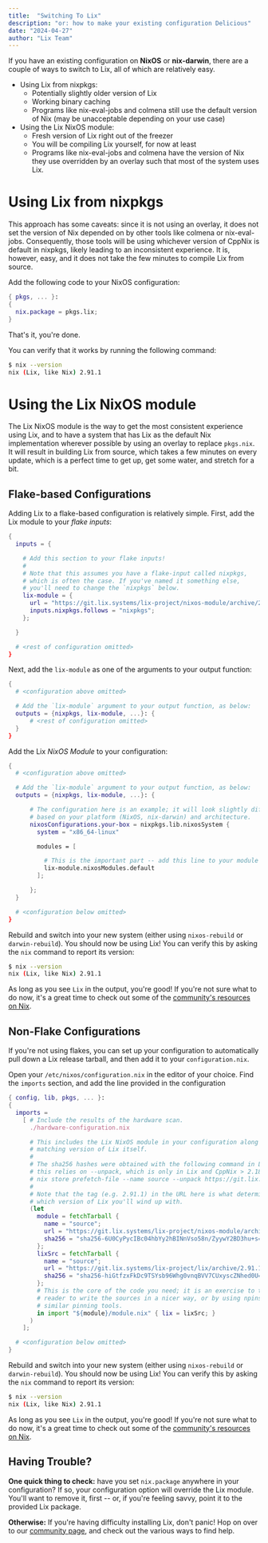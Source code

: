 ```yaml
---
title:  "Switching To Lix"
description: "or: how to make your existing configuration Delicious"
date: "2024-04-27"
author: "Lix Team"
---
```


<!--
HI!!!
The file add-to-config.md is generated by update_version.py by
substituting values into add-to-config.md.in.

Please don't edit add-to-config.md directly!
-->

If you have an existing configuration on **NixOS** or **nix-darwin**, there are
a couple of ways to switch to Lix, all of which are relatively easy.

- Using Lix from nixpkgs:
  - Potentially slightly older version of Lix
  - Working binary caching
  - Programs like nix-eval-jobs and colmena still use the default version of
    Nix (may be unacceptable depending on your use case)
- Using the Lix NixOS module:
  - Fresh version of Lix right out of the freezer
  - You will be compiling Lix yourself, for now at least
  - Programs like nix-eval-jobs and colmena have the version of Nix they use
    overridden by an overlay such that most of the system uses Lix.

# Using Lix from nixpkgs

This approach has some caveats: since it is not using an overlay, it does not
set the version of Nix depended on by other tools like colmena or
nix-eval-jobs. Consequently, those tools will be using whichever version of
CppNix is default in nixpkgs, likely leading to an inconsistent experience. It
is, however, easy, and it does not take the few minutes to compile Lix from
source.

Add the following code to your NixOS configuration:

```nix
{ pkgs, ... }:
{
  nix.package = pkgs.lix;
}
```

That's it, you're done.

You can verify that it works by running the following command:

```sh
$ nix --version
nix (Lix, like Nix) 2.91.1
```

# Using the Lix NixOS module

The Lix NixOS module is the way to get the most consistent experience using
Lix, and to have a system that has Lix as the default Nix implementation
wherever possible by using an overlay to replace `pkgs.nix`. It will result in
building Lix from source, which takes a few minutes on every update, which is a
perfect time to get up, get some water, and stretch for a bit.

## Flake-based Configurations

Adding Lix to a flake-based configuration is relatively simple. First, add the Lix module to your _flake inputs_:

```nix
{
  inputs = {

    # Add this section to your flake inputs!
    #
    # Note that this assumes you have a flake-input called nixpkgs,
    # which is often the case. If you've named it something else,
    # you'll need to change the `nixpkgs` below.
    lix-module = {
      url = "https://git.lix.systems/lix-project/nixos-module/archive/2.91.1-1.tar.gz";
      inputs.nixpkgs.follows = "nixpkgs";
    };

  }

  # <rest of configuration omitted>
}
```

Next, add the `lix-module` as one of the arguments to your output function:

```nix
{
  # <configuration above omitted>

  # Add the `lix-module` argument to your output function, as below:
  outputs = {nixpkgs, lix-module, ...}: {
      # <rest of configuration omitted>
  }
}
```

Add the Lix _NixOS Module_ to your configuration:

```nix
{
  # <configuration above omitted>

  # Add the `lix-module` argument to your output function, as below:
  outputs = {nixpkgs, lix-module, ...}: {

      # The configuration here is an example; it will look slightly different
      # based on your platform (NixOS, nix-darwin) and architecture.
      nixosConfigurations.your-box = nixpkgs.lib.nixosSystem {
        system = "x86_64-linux"

        modules = [

          # This is the important part -- add this line to your module list!
          lix-module.nixosModules.default
        ];

      };
  }

  # <configuration below omitted>
}
```

<!--
FIXME: the binary cache doesn't do much good given that everyone is running a
different nixpkgs than Lix is actually cached with during the release process.
We need a hydra to be able to fix that.

Finally, if you'd prefer not to build Lix yourself, you can add our binary cache.
Add the following to any NixOS module in your configuration (e.g. `configuration.nix`):

```nix
{
  nix.settings.substituters = [
    "https://cache.lix.systems"
  ];

  nix.settings.trusted-public-keys = [
    "cache.lix.systems:aBnZUw8zA7H35Cz2RyKFVs3H4PlGTLawyY5KRbvJR8o="
  ];
}
```

-->

Rebuild and switch into your new system (either using `nixos-rebuild` or `darwin-rebuild`).
You should now be using Lix! You can verify this by asking the `nix` command to report its version:

```sh
$ nix --version
nix (Lix, like Nix) 2.91.1
```

As long as you see `Lix` in the output, you're good! If you're not sure what to do now, it's a
great time to check out some of the [community's resources on Nix](/resources).


## Non-Flake Configurations

If you're not using flakes, you can set up your configuration to automatically pull down a
Lix release tarball, and then add it to your `configuration.nix`.

Open your `/etc/nixos/configuration.nix` in the editor of your choice. Find the `imports`
section, and add the line provided in the configuration

```nix
{ config, lib, pkgs, ... }:
{
  imports =
    [ # Include the results of the hardware scan.
      ./hardware-configuration.nix

      # This includes the Lix NixOS module in your configuration along with the
      # matching version of Lix itself.
      #
      # The sha256 hashes were obtained with the following command in Lix (n.b.
      # this relies on --unpack, which is only in Lix and CppNix > 2.18):
      # nix store prefetch-file --name source --unpack https://git.lix.systems/lix-project/lix/archive/2.91.1.tar.gz
      #
      # Note that the tag (e.g. 2.91.1) in the URL here is what determines
      # which version of Lix you'll wind up with.
      (let
        module = fetchTarball {
          name = "source";
          url = "https://git.lix.systems/lix-project/nixos-module/archive/2.91.1-1.tar.gz";
          sha256 = "sha256-6U0CyPycIBc04hbYy2hBINnVso58n/ZyywY2BD3hu+s=";
        };
        lixSrc = fetchTarball {
          name = "source";
          url = "https://git.lix.systems/lix-project/lix/archive/2.91.1.tar.gz";
          sha256 = "sha256-hiGtfzxFkDc9TSYsb96Whg0vnqBVV7CUxyscZNhed0U=";
        };
        # This is the core of the code you need; it is an exercise to the
        # reader to write the sources in a nicer way, or by using npins or
        # similar pinning tools.
        in import "${module}/module.nix" { lix = lixSrc; }
      )
    ];

  # <configuration below omitted>
}
```

<!--
FIXME: as above, doesn't work, we should not recommend it.

Finally, if you'd prefer not to build Lix yourself, you can add our binary cache.
Add the following to any NixOS module in your configuration (e.g. `configuration.nix`):

```nix
{
  nix.settings.substituters = [
    "https://cache.lix.systems"
  ];

  nix.settings.trusted-public-keys = [
    "cache.lix.systems:aBnZUw8zA7H35Cz2RyKFVs3H4PlGTLawyY5KRbvJR8o="
  ];
}
```
-->

Rebuild and switch into your new system (either using `nixos-rebuild` or `darwin-rebuild`).
You should now be using Lix! You can verify this by asking the `nix` command to report its version:

```sh
$ nix --version
nix (Lix, like Nix) 2.91.1
```

As long as you see `Lix` in the output, you're good! If you're not sure what to do now, it's a
great time to check out some of the [community's resources on Nix](/resources).

## Having Trouble?

**One quick thing to check:** have you set `nix.package` anywhere in your configuration?
If so, your configuration option will override the Lix module. You'll want to remove it, first --
or, if you're feeling savvy, point it to the provided Lix package.

**Otherwise:** If you're having difficulty installing Lix, don't panic! Hop on over to our
[community page](/community), and check out the various ways to find help.
